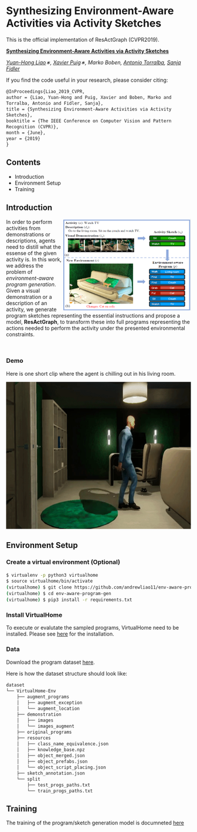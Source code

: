 # Synthesizing Environment-Aware Activities via Activity Sketches

This is the official implementation of ResActGraph (CVPR2019).

[**Synthesizing Environment-Aware Activities via Activity Sketches**](http://openaccess.thecvf.com/content_CVPR_2019/papers/Liao_Synthesizing_Environment-Aware_Activities_via_Activity_Sketches_CVPR_2019_paper.pdf)

*[Yuan-Hong Liao](https://andrewliao11.github.io)∗, [Xavier Puig](https://people.csail.mit.edu/xavierpuig/)∗, Marko Boben, [Antonio Torralba](http://web.mit.edu/torralba/www/), [Sanja Fidler](http://www.cs.utoronto.ca/~fidler/)*

If you find the code useful in your research, please consider citing:

```
@InProceedings{Liao_2019_CVPR,
author = {Liao, Yuan-Hong and Puig, Xavier and Boben, Marko and Torralba, Antonio and Fidler, Sanja},
title = {Synthesizing Environment-Aware Activities via Activity Sketches},
booktitle = {The IEEE Conference on Computer Vision and Pattern Recognition (CVPR)},
month = {June},
year = {2019}
}
```

## Contents 
- Introduction
- Environment Setup
- Training


## Introduction

<img align="right" src="asset/teaser.png" width="350" height="250">

In order to perform activities from demonstrations or descriptions,
agents need to distill what the essense of the given activity is. 
In this work, we address the problem of *environment-aware program generation*.
Given a visual demonstration or a description of an activity, 
we generate program sketches representing the essential instructions
and propose a model, **ResActGraph**, to transform these into full programs
representing the actions needed to perform the activity under the presented environmental constraints.

<br>

### Demo

Here is one short clip where the agent is chilling out in his living room.

<p align="center"><img src="asset/vh_intro.gif" width="600" height="400">


## Environment Setup

### Create a virtual environment (Optional)

```bash
$ virtualenv -p python3 virtualhome
$ source virtualhome/bin/activate
(virtualhome) $ git clone https://github.com/andrewliao11/env-aware-program-gen.git
(virtualhome) $ cd env-aware-program-gen
(virtualhome) $ pip3 install -r requirements.txt
```

### Install VirtualHome
To execute or evalutate the sampled programs, VirtualHome need to be installed.
Please see [here](https://github.com/xavierpuigf/virtualhome) for the installation.


### Data

Download the program dataset [here](http://virtual-home.org).

Here is how the dataset structure should look like:

```
dataset
└── VirtualHome-Env
    ├── augment_programs
    │   ├── augment_exception
    │   └── augment_location
    ├── demonstration
    │   ├── images
    │   └── images_augment
    ├── original_programs
    ├── resources
    │   ├── class_name_equivalence.json
    │   ├── knowledge_base.npz
    │   ├── object_merged.json
    │   ├── object_prefabs.json
    │   └── object_script_placing.json
    ├── sketch_annotation.json
    └── split
        ├── test_progs_paths.txt
        └── train_progs_paths.txt
```

## Training

The training of the program/sketch generation model is documneted [here](/src/README.md)
